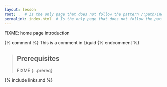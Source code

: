 ```yaml
---
layout: lesson
root: .  # Is the only page that does not follow the pattern /:path/index.html
permalink: index.html  # Is the only page that does not follow the pattern /:path/index.html
---
```

FIXME: home page introduction

<!-- this is an html comment -->

{% comment %} This is a comment in Liquid {% endcomment %}

> ## Prerequisites
>
> FIXME
{: .prereq}

{% include links.md %}
